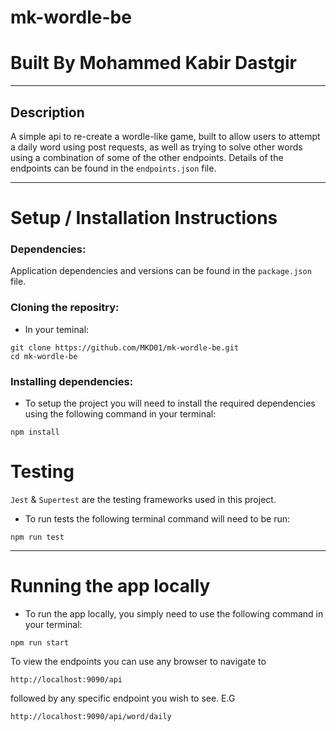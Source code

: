 # **mk-wordle-be**

# **Built By Mohammed Kabir Dastgir**

---

## **Description**

A simple api to re-create a wordle-like game, built to allow users to attempt a daily word using post requests, as well as trying to solve other words using a combination of some of the other endpoints. Details of the endpoints can be found in the `endpoints.json` file.

---

# **Setup / Installation Instructions**

### **Dependencies:**

Application dependencies and versions can be found in the `package.json` file.

### **Cloning the repositry:**

- In your teminal:

```
git clone https://github.com/MKD01/mk-wordle-be.git
cd mk-wordle-be
```

### **Installing dependencies:**

- To setup the project you will need to install the required dependencies using the following command in your terminal:

```
npm install
```

# **Testing**

`Jest` & `Supertest` are the testing frameworks used in this project.

- To run tests the following terminal command will need to be run:

```
npm run test
```

---

# **Running the app locally**

- To run the app locally, you simply need to use the following command in your terminal:

```
npm run start
```

To view the endpoints you can use any browser to navigate to

```
http://localhost:9090/api
```

followed by any specific endpoint you wish to see.
E.G

```
http://localhost:9090/api/word/daily
```
